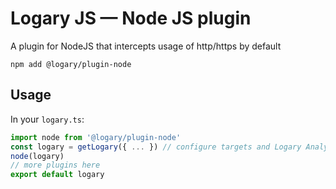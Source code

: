 # Logary JS — Node JS plugin

A plugin for NodeJS that intercepts usage of http/https by default

    npm add @logary/plugin-node

## Usage

In your `logary.ts`:

```typescript
import node from '@logary/plugin-node'
const logary = getLogary({ ... }) // configure targets and Logary Analytics ID here
node(logary)
// more plugins here
export default logary
```
